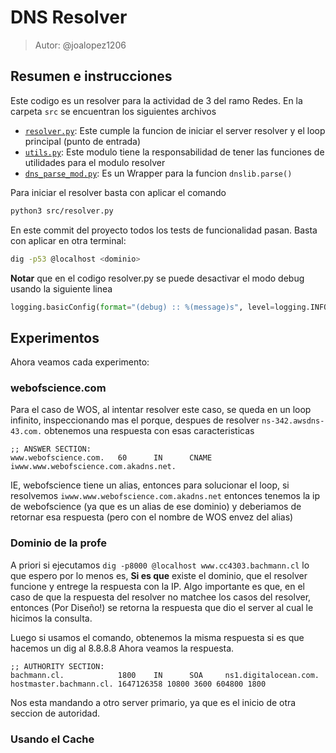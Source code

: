 # DNS Resolver
> Autor: @joalopez1206
## Resumen e instrucciones
Este codigo es un resolver para la actividad de 3 del ramo Redes.
En la carpeta `src` se encuentran los siguientes archivos
- [`resolver.py`](./src/resolver.py): Este cumple la funcion de iniciar
el server resolver y el loop principal (punto de entrada)
- [`utils.py`](./src/utils.py): Este modulo tiene la responsabilidad de tener
las funciones de utilidades para el modulo resolver
- [`dns_parse_mod.py`](./src/utils.py): Es un Wrapper para la funcion `dnslib.parse()`

Para iniciar el resolver basta con aplicar el comando
```bash
python3 src/resolver.py
```
En este commit del proyecto todos los tests de funcionalidad pasan.
Basta con aplicar en otra terminal:
```bash
dig -p53 @localhost <dominio>
```

**Notar** que en el codigo resolver.py se puede desactivar el modo debug
usando la siguiente linea
```py
logging.basicConfig(format="(debug) :: %(message)s", level=logging.INFO)
```

## Experimentos
Ahora veamos cada experimento:
### webofscience.com
Para el caso de WOS, al intentar resolver este caso, se queda en un
loop infinito, inspeccionando mas el porque, despues de resolver
`ns-342.awsdns-43.com.` obtenemos una respuesta con esas caracteristicas
```
;; ANSWER SECTION:
www.webofscience.com.   60      IN      CNAME   iwww.www.webofscience.com.akadns.net.
```
IE, webofscience tiene un alias, entonces para solucionar el loop, 
si resolvemos `iwww.www.webofscience.com.akadns.net` entonces tenemos la ip de webofscience (ya que
es un alias de ese dominio) y deberiamos de retornar esa respuesta (pero con el nombre de WOS envez del alias)

### Dominio de la profe
A priori si ejecutamos `dig -p8000 @localhost www.cc4303.bachmann.cl` lo que
espero por lo menos es, __Si es que__ existe el dominio, que el resolver funcione y entrege la respuesta
con la IP. Algo importante es que, en el caso de que la respuesta del resolver no matchee los casos del resolver,
entonces (Por Diseño!) se retorna la respuesta que dio el server al cual le hicimos la consulta.

Luego si usamos el comando, obtenemos la misma respuesta si es que hacemos un dig al 8.8.8.8
Ahora veamos la respuesta.
```
;; AUTHORITY SECTION:
bachmann.cl.            1800    IN      SOA     ns1.digitalocean.com. hostmaster.bachmann.cl. 1647126358 10800 3600 604800 1800
```
Nos esta mandando a otro server primario, ya que es el inicio de otra 
seccion de autoridad.

### Usando el Cache